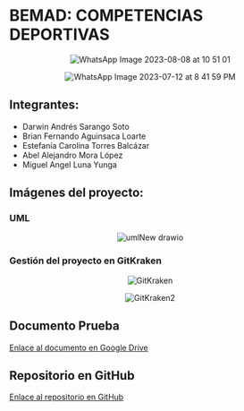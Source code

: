  # BEMAD: COMPETENCIAS DEPORTIVAS

<p align="center">
  <img src="https://github.com/BrianFernandoAguinsacaLoarte/PruebaPOO/assets/131829158/6715c1a6-d1b7-4965-ae26-057fb9f7b0d1" alt="WhatsApp Image 2023-08-08 at 10 51 01">
</p>

<p align="center">
  <img src="https://github.com/BrianFernandoAguinsacaLoarte/PruebaPOO/assets/118997463/b53f20e3-c28d-4730-9296-0d0430b15976" alt="WhatsApp Image 2023-07-12 at 8 41 59 PM">
</p>

## Integrantes:
- Darwin Andrés Sarango Soto
- Brian Fernando Aguinsaca Loarte
- Estefanía Carolina Torres Balcázar
- Abel Alejandro Mora López
- Miguel Angel Luna Yunga

## Imágenes del proyecto:

### UML
<p align="center">
  <img src="https://github.com/BrianFernandoAguinsacaLoarte/PruebaPOO/assets/131829158/bc0024a7-0a92-4a15-ab91-19f93f65c683" alt="umlNew drawio">
</p>

### Gestión del proyecto en GitKraken
<p align="center">
  <img src="https://github.com/BrianFernandoAguinsacaLoarte/PruebaPOO/assets/133794609/701772b3-8657-4a64-9192-9dde0835f2de" alt="GitKraken">
</p>

<p align="center">
  <img src="https://github.com/BrianFernandoAguinsacaLoarte/PruebaPOO/assets/133794609/9a8a659c-ff08-4c61-af17-1106c5a144fe" alt="GitKraken2">
</p>

## Documento Prueba
[Enlace al documento en Google Drive](https://drive.google.com/drive/folders/1JNDQEG24IaQpI-EorblGpXLWMFO-iv3X?usp=sharing)

## Repositorio en GitHub
[Enlace al repositorio en GitHub](https://github.com/BrianFernandoAguinsacaLoarte/PruebaPOO.git)
